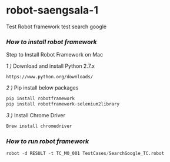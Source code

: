 # robot-saengsala-1
Test Robot framework test search google


### *How to install robot framework*
>>
Step to Install Robot Framework on Mac

*1 )*	Download and install Python 2.7.x 

	https://www.python.org/downloads/ 

*2 )*	Pip install below packages

```python
pip install robotframework
pip install robotframework-selenium2library
```  

*3 )*	Install Chrome Driver

```python
Brew install chromedriver
```
>>

### *How to run robot framework*
>
```python
robot -d RESULT -t TC_MO_001 TestCases/SearchGoogle_TC.robot
```
>
